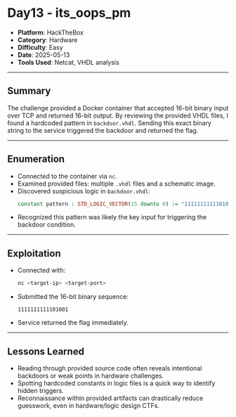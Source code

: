 # Day13 - its_oops_pm

- **Platform**: HackTheBox  
- **Category**: Hardware  
- **Difficulty**: Easy  
- **Date**: 2025-05-13  
- **Tools Used**: Netcat, VHDL analysis  

---

## Summary
The challenge provided a Docker container that accepted 16-bit binary input over TCP and returned 16-bit output. By reviewing the provided VHDL files, I found a hardcoded pattern in `backdoor.vhdl`. Sending this exact binary string to the service triggered the backdoor and returned the flag.

---

## Enumeration
- Connected to the container via `nc`.  
- Examined provided files: multiple `.vhdl` files and a schematic image.  
- Discovered suspicious logic in `backdoor.vhdl`:
  ```vhdl
  constant pattern : STD_LOGIC_VECTOR(15 downto 0) := "1111111111101001";
  ```
- Recognized this pattern was likely the key input for triggering the backdoor condition.  

---

## Exploitation
- Connected with:
  ```bash
  nc <target-ip> <target-port>
  ```
- Submitted the 16-bit binary sequence:
  ```
  1111111111101001
  ```
- Service returned the flag immediately.  

---

## Lessons Learned
- Reading through provided source code often reveals intentional backdoors or weak points in hardware challenges.  
- Spotting hardcoded constants in logic files is a quick way to identify hidden triggers.  
- Reconnaissance within provided artifacts can drastically reduce guesswork, even in hardware/logic design CTFs.  
